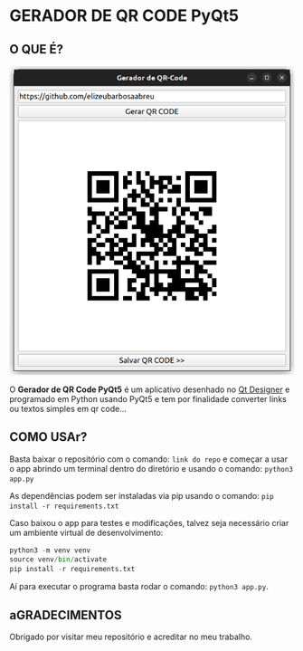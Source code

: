 # GERADOR DE QR CODE PyQt5


## O QUE É?

![image.png](/images/captura_de_tela.png)

O **Gerador de QR Code PyQt5** é um aplicativo desenhado no [Qt Designer](https://www.qt.io) e programado em Python usando PyQt5 e tem por finalidade converter links ou textos simples em qr code...

## COMO USAr?

Basta baixar o repositório com o comando: `link do repo` e começar a usar o app abrindo um terminal dentro do diretório e usando o comando: `python3 app.py`

As dependências podem ser instaladas via pip usando o comando: `pip install -r requirements.txt`

Caso baixou o app para testes e modificações, talvez seja necessário criar um ambiente virtual de desenvolvimento:

~~~ python
python3 -m venv venv
source venv/bin/activate
pip install -r requirements.txt
~~~

Aí para executar o programa basta rodar o comando: `python3 app.py`.


## aGRADECIMENTOS

Obrigado por visitar meu repositório e acreditar no meu trabalho.

